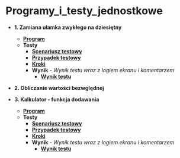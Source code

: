 # Programy_i_testy_jednostkowe
* **1. Zamiana ułamka zwykłego na dziesiętny**
    * **[Program](https://drive.google.com/file/d/1vuKbDBCHmcK66sAEC8uQfg-PhnBnXtf_/view?usp=sharing)** 
    * **Testy**
      * **[Scenariusz testowy](https://drive.google.com/file/d/195t3pyEdnWPGzo6_wvh0UevPkEn5Gtjt/view?usp=sharing)**
      * **[Przypadek testowy](https://drive.google.com/file/d/1t8U-DUvL3hGIWYxKRLicBvbM12npJg5S/view?usp=sharing)**
      * **[Kroki](https://drive.google.com/file/d/1G272n4Xioen-UZfUa5_daMsjAhHY0grq/view?usp=sharing)**
      * **Wynik** _- Wynik testu wraz z logiem ekranu i komentarzem_
          * **[Wynik testu](https://drive.google.com/file/d/1B-xv1R2NDIqMWg0LqnmbdiUGnEySzWUe/view?usp=sharing)**
          
* **2. Obliczanie wartości bezwględnej**
* **3. Kalkulator - funkcja dodawania**
   * **[Program](https://drive.google.com/file/d/1DUH2fr-WO4R64zo1tuOs2U7HG2qF41fD/view?usp=sharing)**
   * **Testy**
      * **[Scenariusz testowy](https://drive.google.com/file/d/1e37_sCe5M8cH-F7pyML1o0Tikscbxfbx/view?usp=sharing)**
      * **[Przypadek testowy]()**
      * **[Kroki](https://drive.google.com/file/d/1yjH8kKaFY43AGqRUB6A1TDzIsyKm1Khu/view?usp=sharing)**
      * **Wynik** _- Wynik testu wraz z logiem ekranu i komentarzem_
         * **[Wynik testu](https://drive.google.com/file/d/1RgEp1c6X-PiL4OeUUXdW4gBht_cJ-ri7/view?usp=sharing)**
